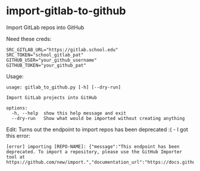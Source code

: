 # import-gitlab-to-github
Import GitLab repos into GitHub

Need these creds:
```
SRC_GITLAB_URL="https://gitlab.school.edu"
SRC_TOKEN="school_gitlab_pat"
GITHUB_USER="your_github_username"
GITHUB_TOKEN="your_github_pat"
```

Usage:
```
usage: gitlab_to_github.py [-h] [--dry-run]

Import GitLab projects into GitHub

options:
  -h, --help  show this help message and exit
  --dry-run   Show what would be imported without creating anything
```

Edit: Turns out the endpoint to import repos has been deprecated :( - I got this error:
```
[error] importing [REPO-NAME]: {"message":"This endpoint has been deprecated. To import a repository, please use the GitHub Importer tool at https://github.com/new/import.","documentation_url":"https://docs.github.com/rest","status":"404"}
```
